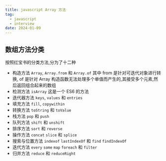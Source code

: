 ```yaml
---
title: javascript Array 方法
tag:
  - javascript
  - interview
date: 2024-01-09
---
```


## 数组方法分类

按照红宝书的分类方法,分为了十二种

- 构造方法 `Array`, `Array.from` 和 `Array.of`
  其中 from 是针对可迭代对象进行转换, of 是针对 Array 构造函数无法处理多个单值而产生的,其接受多个元素,然后返回组合起来的数组
- 检测方法 `isArray` 这是一个 ES6 的方法
- 迭代器方法 `keys`, `values` 和 `entries`
- 填充方法 `fill`, `copywithin`
- 转换方法 `toString` 和 `toValue`
- 栈方法 `pop` 和 `push`
- 队列方法 `shift` 和 `unshift`
- 排序方法 `sort` 和 `reverse`
- 操作方法 `concat` `slice` 和 `splice`
- 搜索与位置方法 `indexof` `lastIndexOf` 和 `find` `findIndexOf`
- 迭代方法 `every`  `some` `map` `foreach` 和 `filter`
- 归并方法 `reduce` 和 `reduceRight`
